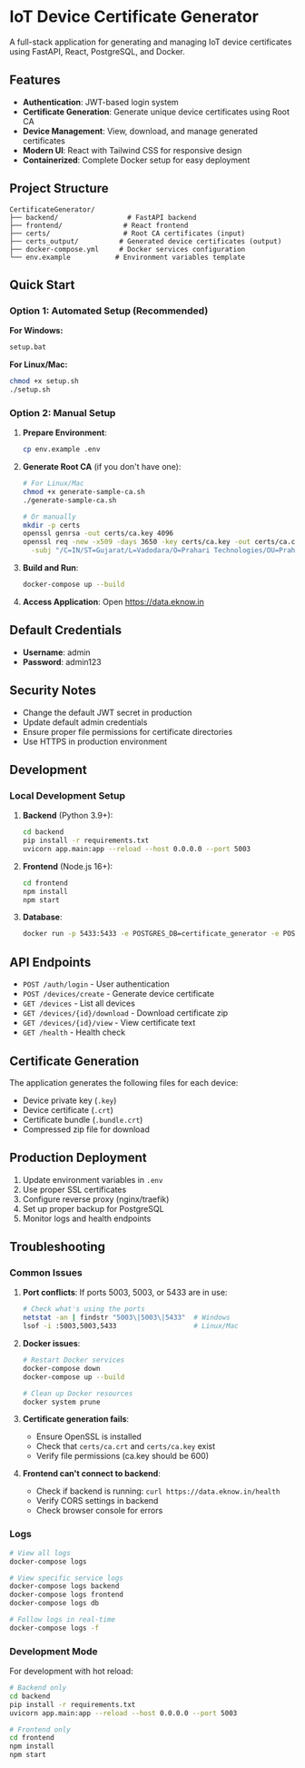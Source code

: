 # IoT Device Certificate Generator

A full-stack application for generating and managing IoT device certificates using FastAPI, React, PostgreSQL, and Docker.

## Features

- **Authentication**: JWT-based login system
- **Certificate Generation**: Generate unique device certificates using Root CA
- **Device Management**: View, download, and manage generated certificates
- **Modern UI**: React with Tailwind CSS for responsive design
- **Containerized**: Complete Docker setup for easy deployment

## Project Structure

```
CertificateGenerator/
├── backend/                 # FastAPI backend
├── frontend/               # React frontend
├── certs/                  # Root CA certificates (input)
├── certs_output/          # Generated device certificates (output)
├── docker-compose.yml     # Docker services configuration
└── env.example           # Environment variables template
```

## Quick Start

### Option 1: Automated Setup (Recommended)

**For Windows:**
```cmd
setup.bat
```

**For Linux/Mac:**
```bash
chmod +x setup.sh
./setup.sh
```

### Option 2: Manual Setup

1. **Prepare Environment**:
   ```bash
   cp env.example .env
   ```

2. **Generate Root CA** (if you don't have one):
   ```bash
   # For Linux/Mac
   chmod +x generate-sample-ca.sh
   ./generate-sample-ca.sh
   
   # Or manually
   mkdir -p certs
   openssl genrsa -out certs/ca.key 4096
   openssl req -new -x509 -days 3650 -key certs/ca.key -out certs/ca.crt \
     -subj "/C=IN/ST=Gujarat/L=Vadodara/O=Prahari Technologies/OU=Prahari Technologies/CN=Prahari Root CA"
   ```

3. **Build and Run**:
   ```bash
   docker-compose up --build
   ```

4. **Access Application**: Open https://data.eknow.in

## Default Credentials

- **Username**: admin
- **Password**: admin123

## Security Notes

- Change the default JWT secret in production
- Update default admin credentials
- Ensure proper file permissions for certificate directories
- Use HTTPS in production environment

## Development

### Local Development Setup

1. **Backend** (Python 3.9+):
   ```bash
   cd backend
   pip install -r requirements.txt
   uvicorn app.main:app --reload --host 0.0.0.0 --port 5003
   ```

2. **Frontend** (Node.js 16+):
   ```bash
   cd frontend
   npm install
   npm start
   ```

3. **Database**:
   ```bash
   docker run -p 5433:5433 -e POSTGRES_DB=certificate_generator -e POSTGRES_USER=postgres -e POSTGRES_PASSWORD=postgres postgres:15
   ```

## API Endpoints

- `POST /auth/login` - User authentication
- `POST /devices/create` - Generate device certificate
- `GET /devices` - List all devices
- `GET /devices/{id}/download` - Download certificate zip
- `GET /devices/{id}/view` - View certificate text
- `GET /health` - Health check

## Certificate Generation

The application generates the following files for each device:
- Device private key (`.key`)
- Device certificate (`.crt`)
- Certificate bundle (`.bundle.crt`)
- Compressed zip file for download

## Production Deployment

1. Update environment variables in `.env`
2. Use proper SSL certificates
3. Configure reverse proxy (nginx/traefik)
4. Set up proper backup for PostgreSQL
5. Monitor logs and health endpoints

## Troubleshooting

### Common Issues

1. **Port conflicts**: If ports 5003, 5003, or 5433 are in use:
   ```bash
   # Check what's using the ports
   netstat -an | findstr "5003\|5003\|5433"  # Windows
   lsof -i :5003,5003,5433                   # Linux/Mac
   ```

2. **Docker issues**:
   ```bash
   # Restart Docker services
   docker-compose down
   docker-compose up --build
   
   # Clean up Docker resources
   docker system prune
   ```

3. **Certificate generation fails**:
   - Ensure OpenSSL is installed
   - Check that `certs/ca.crt` and `certs/ca.key` exist
   - Verify file permissions (ca.key should be 600)

4. **Frontend can't connect to backend**:
   - Check if backend is running: `curl https://data.eknow.in/health`
   - Verify CORS settings in backend
   - Check browser console for errors

### Logs

```bash
# View all logs
docker-compose logs

# View specific service logs
docker-compose logs backend
docker-compose logs frontend
docker-compose logs db

# Follow logs in real-time
docker-compose logs -f
```

### Development Mode

For development with hot reload:

```bash
# Backend only
cd backend
pip install -r requirements.txt
uvicorn app.main:app --reload --host 0.0.0.0 --port 5003

# Frontend only
cd frontend
npm install
npm start
```
